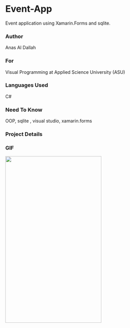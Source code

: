 # Event-App
Event application using Xamarin.Forms  and sqlite.
### Author
Anas Al Dallah
### For
Visual Programming at Applied Science University (ASU)
### Languages Used
C# 
### Need To Know
OOP, sqlite , visual studio, xamarin.forms

### Project Details


### GIF

<img src="https://github.com/anasdallah/Event-App/blob/master/GIF%20EventApp.gif"  width="300" height="520" />

